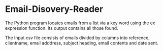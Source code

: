 # Email-Disovery-Reader
The Python program locates emails from a list via a key word using the ex expression function.  Its output contains all those found.

The Input csv file consists of emails divided by columns into reference, clientname, email adddress, subject heading, email contents and date sent.
